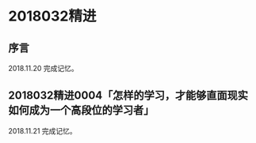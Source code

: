 # 2018032精进

## 序言

2018.11.20 完成记忆。

## 2018032精进0004「怎样的学习，才能够直面现实 如何成为一个高段位的学习者」

2018.11.21 完成记忆。